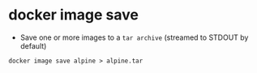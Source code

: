 # docker image save

- Save one or more images to a `tar archive` (streamed to STDOUT by default)

```shell
docker image save alpine > alpine.tar
```
